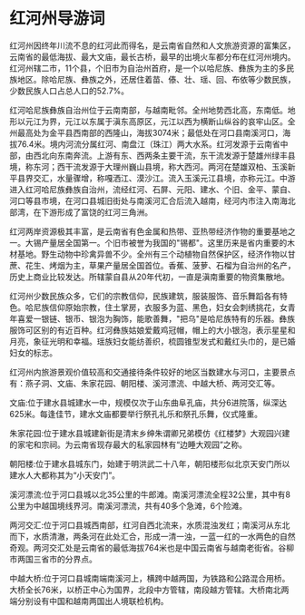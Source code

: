 # 红河州导游词
红河州因终年川流不息的红河此而得名，是云南省自然和人文旅游资源的富集区，云南省的最低海拔、最大文庙，最长古桥，最早的出境火车都分布在红河州境内。红河州辖二市，11个县，个旧市为自治州首府，是一个以哈尼族、彝族为主的多民族地区。除哈尼族、彝族之外，还居住着苗、傣、壮、瑶、回、布依等少数民族，少数民族人口占总人口的52.7%。

红河哈尼族彝族自治州位于云南南部，与越南毗邻。全州地势西北高，东南低。地形以元江为界，元江以东属于滇东高原区，元江以西为横断山纵谷的哀牢山区。全州最高处为金平县西南部的西隆山，海拔3074米；最低处在河口县南溪河口，海拔76.4米。境内河流分属红河、南盘江（珠江）两大水系。红河发源于云南省中部，由西北向东南奔流。上游有东、西两条主要干流，东干流发源于楚雄州绿丰县境，称东河；西干流发源于大理州巍山县境，称大西河。两河在楚雄双柏、玉溪新平县界交汇，水量骤增，称嘎洒江、漠沙江。流入玉溪元江县境，亦称元江。中游进入红河哈尼族彝族自治州，流经红河、石屏、元阳、建水、个旧、金平、蒙自、河口等县市境，在河口县城旧街处与南溪河汇合后流入越南，经河内市注入南海北部湾，在下游形成了富饶的红河三角洲。

红河两岸资源极其丰富，是云南省有色金属和热带、亚热带经济作物的重要基地之一。大锡产量居全国第一。个旧市被誉为我国的"锡都"。这里历来是省内重要的木材基地。野生动物中珍禽异兽不少。全州有三个动植物自然保护区，经济作物以甘蔗、花生、烤烟为主，草果产量居全国首位。香蕉、菠萝、石榴为自治州的名产，历史上商业比较发达。所辖蒙自县从20年代初，一直是滇南重要的物资集散地。

红河州少数民族众多，它们的宗教信仰，民族建筑，服装服饰、音乐舞蹈各有特色。哈尼族信仰原始宗教，住土掌房，衣服多为蓝、黑色，妇女会刺绣挑花，女青年喜爱一银链、银币、银泡为胸饰，能歌善舞，"把乌"是哈尼族特有的乐器。彝族服饰可区别的有近百种。红河彝族姑娘爱戴鸡冠帽，帽上的大小银泡，表示星星和月亮，象征光明和幸福。瑶族妇女能纺善织，梳圆锥型发式和戴红头巾的，是已婚妇女的标志。

红河州内旅游景观价值较高和交通接待条件较好的地区当数建水与河口，主要景点有：燕子洞、文庙、朱家花园、朝阳楼、溪河漂流、中越大桥、两河交汇等。

文庙:位于建水县城建水一中，规模仅次于山东曲阜孔庙，共分6进院落，纵深达625米。每逢佳节，建水文庙都要举行祭孔礼乐和祭孔乐舞，仪式隆重。

朱家花园:位于建水县城建新街是清末乡绅朱谓卿兄弟模仿《红楼梦》大观园兴建的家宅和宗祠。为云南省现存最大的私家园林有“边睡大观园”之称。

朝阳楼:位于建水县城东门，始建于明洪武二十八年，朝阳楼形似北京天安门所以建水人大都称其为“小天安门”。

溪河漂流:位于河口县城以北35公里的牛郎滩。南溪河漂流全程32公里，其中有8公里为中越国境线界河。南溪河漂流，共有40多个急滩，6个险滩。

两河交汇:位于河口县城西南部，红河自西北流来，水质混浊发红；南溪河从东北而下，水质清澈，两条河在此处汇合，形成一清一浊，一蓝一红的一水两色的自然奇观。两河交汇处是云南省的最低海拔764米也是中国云南省与越南老街省。谷柳市两国三省市的分界点。

中越大桥:位于河口县城南端南溪河上，横跨中越两国，为铁路和公路混合用桥。大桥全长76米，以桥正中心为国界，北段中方管辖，南段越方管辖。大桥南北两端分别设有中国和越南两国出人境联检机构。